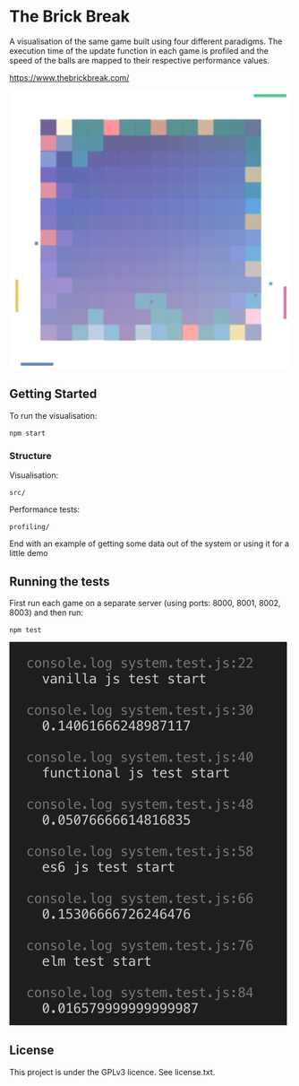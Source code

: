 # The Brick Break

A visualisation of the same game built using four different paradigms. The execution time of the update function in each game is profiled and the speed of the balls are mapped to their respective performance values.

https://www.thebrickbreak.com/



![snapshot](screenshots/game.png)

## Getting Started

To run the visualisation:

```
npm start
```

### Structure

Visualisation:

```
src/
```

Performance tests:

```
profiling/
```

End with an example of getting some data out of the system or using it for a little demo

## Running the tests

First run each game on a separate server (using ports: 8000, 8001, 8002, 8003) and then run:

```
npm test
```

![snapshot](screenshots/tests.png)

## License

This project is under the GPLv3 licence. See license.txt.